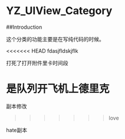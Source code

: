# YZ_UIView_Category

##Introduction

这个分类的功能主要是在写纯代码的时候。

<<<<<<< HEAD
fdasjfldskjflk

打死了打开附件里卡时间段

是队列开飞机上德里克
=======

副本修改
>>>>>>> love


hate副本
